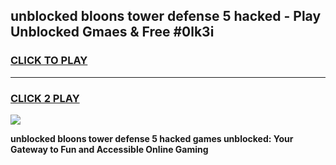 
## unblocked bloons tower defense 5 hacked - Play Unblocked Gmaes & Free #0lk3i
<h3>
<a href="https://news.freeplayer.one?title=unblocked_bloons_tower_defense_5_hacked&ref=24F">CLICK TO PLAY</a></h3>
<hr>

<h3>
<a href="https://news.freeplayer.one?title=unblocked_bloons_tower_defense_5_hacked&ref=24F">CLICK 2 PLAY</a>
  
</h3>

<a href="https://news.freeplayer.one?title=unblocked_bloons_tower_defense_5_hacked&ref=24F/"><img src="https://clearcache.store/games.png"></a>


**unblocked bloons tower defense 5 hacked games unblocked: Your Gateway to Fun and Accessible Online Gaming**
